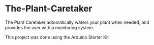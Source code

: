 # The-Plant-Caretaker
The Plant Caretaker automatically waters your plant when needed, and provides the user with a monitoring system.

This project was done using the Arduino Starter Kit
